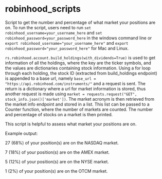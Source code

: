# robinhood_scripts
Script to get the number and percentage of what market your positions are on.  To run the script, users need to run ```set robinhood_username=your_username_here``` and ```set robinhood_password=your_password_here``` in the windows command line or ```export robinhood_username="your_username_here"``` and ```export robinhood_password="your_password_here"``` for Mac and Linux.  

```rs.robinhood.account.build_holdings(with_dividends=True)``` is used to get information of all the holdings, where the key are the ticker symbols, and the values are dictionaries containing stock information.  Using a for loop through each holding, the stock ID (extracted from build_holdings endpoint) is appended to a base url, namely ```base_url = "https://api.robinhood.com/instruments/"``` and a request is sent.  The return is a dictionary where a url for market information is stored, thus another request is made using ```market = requests.request("GET", stock_info.json()['market'])```.  The market acronym is then retrieved from the market info endpoint and stored in a list.  This list can be passed to a Counter function, where the number of markets are counted.  The number and percentage of stocks on a market is then printed.

This script is helpful to assess what market your positions are on.

Example output:

27 (68%) of your position(s) are on the NASDAQ market. 

7 (18%) of your position(s) are on the AMEX market. 

5 (12%) of your position(s) are on the NYSE market. 

1 (2%) of your position(s) are on the OTCM market. 
